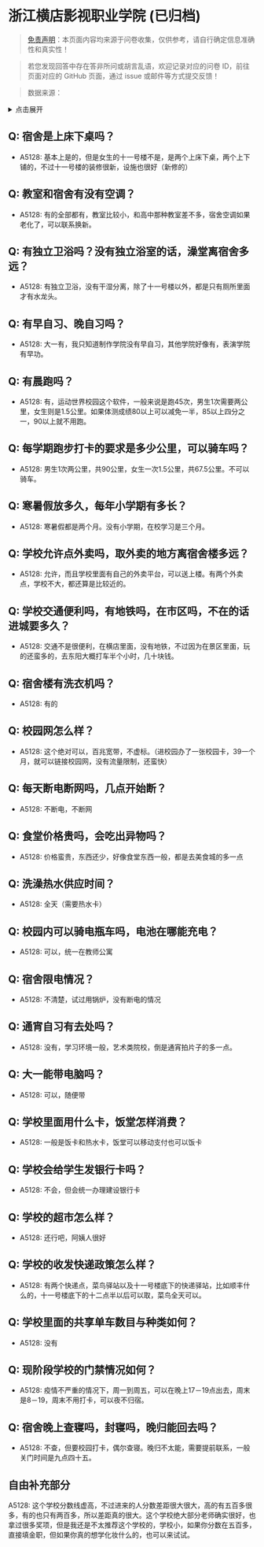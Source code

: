 # 浙江横店影视职业学院 (已归档)

> [免责声明](https://colleges.chat/#_3)：本页面内容均来源于问卷收集，仅供参考，请自行确定信息准确性和真实性！

> 若您发现回答中存在答非所问或胡言乱语，欢迎记录对应的问卷 ID，前往页面对应的 GitHub 页面，通过 issue 或邮件等方式提交反馈！

> 数据来源：

<details><summary>点击展开</summary>
<ul>
<li>A5128: 匿名 (2022 年 06 月)</li>
</ul>
</details>

## Q: 宿舍是上床下桌吗？

- A5128: 基本上是的，但是女生的十一号楼不是，是两个上床下桌，两个上下铺的，不过十一号楼的装修很新，设施也很好（新修的）

## Q: 教室和宿舍有没有空调？

- A5128: 有的全部都有，教室比较小，和高中那种教室差不多，宿舍空调如果老化了，可以联系换新。

## Q: 有独立卫浴吗？没有独立浴室的话，澡堂离宿舍多远？

- A5128: 有独立卫浴，没有干湿分离，除了十一号楼以外，都是只有厕所里面才有水龙头。

## Q: 有早自习、晚自习吗？

- A5128: 大一有，我只知道制作学院没有早自习，其他学院好像有，表演学院有早功。

## Q: 有晨跑吗？

- A5128: 有，运动世界校园这个软件，一般来说是跑45次，男生1次需要两公里，女生则是1.5公里。如果体测成绩80以上可以减免一半，85以上四分之一，90以上就不用跑。

## Q: 每学期跑步打卡的要求是多少公里，可以骑车吗？

- A5128: 男生1次两公里，共90公里，女生一次1.5公里，共67.5公里。不可以骑车。

## Q: 寒暑假放多久，每年小学期有多长？

- A5128: 寒暑假都是两个月。没有小学期，在校学习是三个月。

## Q: 学校允许点外卖吗，取外卖的地方离宿舍楼多远？

- A5128: 允许，而且学校里面有自己的外卖平台，可以送上楼。有两个外卖点，学校不大，都还算是比较近的。

## Q: 学校交通便利吗，有地铁吗，在市区吗，不在的话进城要多久？

- A5128: 交通不是很便利，在横店里面，没有地铁，不过因为在景区里面，玩的还蛮多的，去东阳大概打车半个小时，几十块钱。

## Q: 宿舍楼有洗衣机吗？

- A5128: 有的

## Q: 校园网怎么样？

- A5128: 这个绝对可以，百兆宽带，不虚标。（进校园办了一张校园卡，39一个月，就可以链接校园网，没有流量限制，还蛮快）

## Q: 每天断电断网吗，几点开始断？

- A5128: 不断电，不断网

## Q: 食堂价格贵吗，会吃出异物吗？

- A5128: 价格蛮贵，东西还少，好像食堂东西一般，都是去美食城的多一点

## Q: 洗澡热水供应时间？

- A5128: 全天（需要热水卡）

## Q: 校园内可以骑电瓶车吗，电池在哪能充电？

- A5128: 可以，统一在教师公寓

## Q: 宿舍限电情况？

- A5128: 不清楚，试过用锅炉，没有断电的情况

## Q: 通宵自习有去处吗？

- A5128: 没有，学习环境一般，艺术类院校，倒是通宵拍片子的多一点。

## Q: 大一能带电脑吗？

- A5128: 可以，随便带

## Q: 学校里面用什么卡，饭堂怎样消费？

- A5128: 一般是饭卡和热水卡，饭堂可以移动支付也可以饭卡

## Q: 学校会给学生发银行卡吗？

- A5128: 不会，但会统一办理建设银行卡

## Q: 学校的超市怎么样？

- A5128: 还行吧，阿姨人很好

## Q: 学校的收发快递政策怎么样？

- A5128: 有两个快递点，菜鸟驿站以及十一号楼底下的快递驿站，比如顺丰什么的，十一号楼底下的十二点半以后可以取，菜鸟全天可以。

## Q: 学校里面的共享单车数目与种类如何？

- A5128: 没有

## Q: 现阶段学校的门禁情况如何？

- A5128: 疫情不严重的情况下，周一到周五，可以在晚上17－19点出去，周末是8－19，周末不用打卡，可以夜不归宿。

## Q: 宿舍晚上查寝吗，封寝吗，晚归能回去吗？

- A5128: 不查，但要校园打卡，偶尔查寝。晚归不太能，需要提前联系，一般关门时间是九点四十五。

## 自由补充部分

A5128: 这个学校分数线虚高，不过进来的人分数差距很大很大，高的有五百多很多，有的也只有两百多，所以差距真的很大。这个学校绝大部分老师确实很好，也拿过很多奖项，但是我还是不太推荐这个学校的，学校小，如果你分数在五百多，直接填金职，但如果你真的想学化妆什么的，也可以来试试。